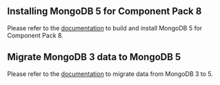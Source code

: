 ## Installing MongoDB 5 for Component Pack 8

Please refer to the [documentation](https://opensource.hcltechsw.com/connections-doc/v8-cr1/admin/install/installing_mongodb_5_for_component_pack_8.html) to build and install MongoDB 5 for Component Pack 8.

## Migrate MongoDB 3 data to MongoDB 5

Please refer to the [documentation](https://opensource.hcltechsw.com/connections-doc/v8-cr1/admin/install/migrating_data_mongodb_v3_v5.html) to migrate data from MongoDB 3 to 5.

